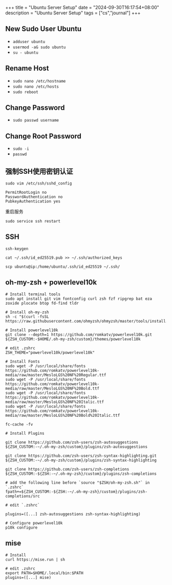 +++
title = "Ubuntu Server Setup"
date = "2024-09-30T16:17:54+08:00"
description = "Ubuntu Server Setup"
tags = ["cs","journal"]
+++

## New Sudo User Ubuntu

* `adduser ubuntu`
* `usermod -aG sudo ubuntu`
* `su - ubuntu`

## Rename Host

* `sudo nano /etc/hostname`
* `sudo nano /etc/hosts`
* `sudo reboot`

## Change Password

* `sudo passwd username`

## Change Root Password

* `sudo -i`
* `passwd`

## 强制SSH使用密钥认证
```
sudo vim /etc/ssh/sshd_config

PermitRootLogin no
PasswordAuthentication no
PubkeyAuthentication yes
```
重启服务
```
sudo service ssh restart
```

## SSH

```
ssh-keygen

cat ~/.ssh/id_ed25519.pub >> ~/.ssh/authorized_keys

scp ubuntu@ip:/home/ubuntu/.ssh/id_ed25519 ~/.ssh/
```

## oh-my-zsh + powerlevel10k

```
# Install terminal tools 
sudo apt install git vim fontconfig curl zsh fzf ripgrep bat eza zoxide plocate btop fd-find tldr

# Install oh-my-zsh
sh -c "$(curl -fsSL https://raw.githubusercontent.com/ohmyzsh/ohmyzsh/master/tools/install.sh)"

# Install powerlevel10k
git clone --depth=1 https://github.com/romkatv/powerlevel10k.git ${ZSH_CUSTOM:-$HOME/.oh-my-zsh/custom}/themes/powerlevel10k

# edit .zshrc
ZSH_THEME="powerlevel10k/powerlevel10k"

# Install Fonts
sudo wget -P /usr/local/share/fonts https://github.com/romkatv/powerlevel10k-media/raw/master/MesloLGS%20NF%20Regular.ttf
sudo wget -P /usr/local/share/fonts https://github.com/romkatv/powerlevel10k-media/raw/master/MesloLGS%20NF%20Bold.ttf
sudo wget -P /usr/local/share/fonts https://github.com/romkatv/powerlevel10k-media/raw/master/MesloLGS%20NF%20Italic.ttf
sudo wget -P /usr/local/share/fonts https://github.com/romkatv/powerlevel10k-media/raw/master/MesloLGS%20NF%20Bold%20Italic.ttf

fc-cache -fv

# Install Plugins

git clone https://github.com/zsh-users/zsh-autosuggestions ${ZSH_CUSTOM:-~/.oh-my-zsh/custom}/plugins/zsh-autosuggestions

git clone https://github.com/zsh-users/zsh-syntax-highlighting.git ${ZSH_CUSTOM:-~/.oh-my-zsh/custom}/plugins/zsh-syntax-highlighting

git clone https://github.com/zsh-users/zsh-completions ${ZSH_CUSTOM:-${ZSH:-~/.oh-my-zsh}/custom}/plugins/zsh-completions

# add the following line before `source "$ZSH/oh-my-zsh.sh"` in `.zshrc`
fpath+=${ZSH_CUSTOM:-${ZSH:-~/.oh-my-zsh}/custom}/plugins/zsh-completions/src

# edit `.zshrc`

plugins=([...] zsh-autosuggestions zsh-syntax-highlighting)

# Configure powerlevel10k
p10k configure

```

## mise

```
# Install
curl https://mise.run | sh

# edit .zshrc
export PATH=$HOME/.local/bin:$PATH
plugins=([...] mise)
```
